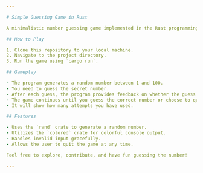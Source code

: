 ```yaml
---

# Simple Guessing Game in Rust

A minimalistic number guessing game implemented in the Rust programming language.

## How to Play

1. Clone this repository to your local machine.
2. Navigate to the project directory.
3. Run the game using `cargo run`.

## Gameplay

- The program generates a random number between 1 and 100.
- You need to guess the secret number.
- After each guess, the program provides feedback on whether the guess is too small, too big, or correct.
- The game continues until you guess the correct number or choose to quit.
- It will show how many attempts you have used.

## Features

- Uses the `rand` crate to generate a random number.
- Utilizes the `colored` crate for colorful console output.
- Handles invalid input gracefully.
- Allows the user to quit the game at any time.

Feel free to explore, contribute, and have fun guessing the number!

---
```

